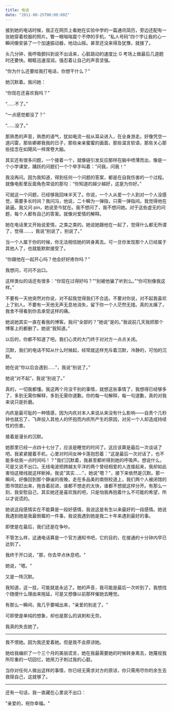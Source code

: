 ```yaml
---
title: 电话
date: "2011-08-25T00:00:00Z"
---
```


接到她的电话时候，我正在网页上看她在实验中学的一篇通讯简历，旁边还配有一张她穿着校服的照片。瞥一眼嗡嗡震个不停的手机，“私人号码”四个字让我的心一瞬间像安装了一个加速振动器，地动山摇。甚至还没来得及犹豫，就接了。

头几分钟，我呼吸颤抖到说不出话来，心脏跳动的速度比 G 考场上做最后几道题时还要快。眼眶迅速湿润，强忍着让自己的声音坚强。

“你为什么还要给我打电话，你想干什么？”

她沉默着。我问她：

“你现在还喜欢我吗？”

“……不了。”

“一点感觉都没了？”

“……没了。”

那熟悉的声音，熟悉的语气，犹如电流一般从耳朵进入，在全身游走。好像凭空一道闪雷，那些卿卿我我的日子，那些亲亲蜜蜜的画面，那些温言软语，那些关心那些挂念在如飓风一样席卷大脑。

其实还有很多问题，一个接着一个，就像链引发反应那样在脑中喷薄而出，像是一个小学课堂，踊跃的问题们一个个举手叫着：“问我，问我！”

我没再问。因为我知道，得到任何一个问题的答案，都是在自我伤害的一个过程。就像电影里反面角色常说的那句：“你知道的越少越好，这是为你好。”

可就这一个问题，已经够我回味半天了。你说，一个人从爱一个人到对一个人没感觉，需要多长时间？我问冯，他说，二十瞬为一弹指，只需一弹指间。我觉得他在装逼。我又问 pin，她说至今犹在。我不想问了，我不想问她。对于这些虚无的问题，每个人都有自己的答案。就像对爱情的解释。

她在电话里又开始说爱情，之类之类的。她说她跟他在一起了，觉得什么都无所谓了，觉得……，我说“别说了，别说了。”

当一个人属于你的时候，你无法相信她的转身离去。可一旦你发现那个人已经属于其他人了，也就能默默接受了。

“你跟他在一起开心吗？他会好好疼你吗？”

我想问，可问不出口。

这样类似的话还有很多：“你现在过得好吗？”“别被他骗了听到么。”“你可别像我这样。”

不要有一天他突然对你说，对不起我觉得我们不合适。不要对你说，对不起我喜欢上了别人。不要有一天他无声无息地消失，留下你一个人茫然无措。真的太痛了，我舍不得看到你去承受这样的痛。

她说她其实一直在看我的博客。我问“全部的？”她说“是的。”我说前几天我把那个博客上的都删了。她说“我知道。”

以后的，你都不知道了吧。我们心灵的大门终于对对方一点点关闭。

沉默，我们的电话不知从什么时候起，经常就这样充斥着沉默，冷静的，可怕的沉默。

她在说“你以后会遇到……”，我说“别说了。”

她说“对不起”，我说“别说了。”

真的，一切我都懂。我这两个月没干别的事情，就想这些事情了，我想得已经够多了，多到无需你解释，多到无需你道歉。你的每一句解释，每一句道歉，真的对我来说只是折磨。

内疚是最可耻的一种情感，因为内疚对本人来说从来没有什么影响——自责个几秒钟也就忘了，飞奔投入其他人的怀抱而内疚所产生的原因，对另一个人却造成持续性的伤害。

接着是漫长的沉默。

她那里已经一点四十七分了，应该是睡觉的时间了。这应该算是最后一次谈话了吧。我紧紧握着手机，心里对时间女神卡莲抱怨着："这是最后一次对话了，也不能多给我一点时间吗！？"我们沉默着，我甚至都听得到她的呼吸声。想说什么，可是又说不出口。无线电波把跨越太平洋的两个曾经相爱的人连接起来，我却如此害怕这根线就这样断掉。我说"其实……"，她说"嗯？"，接下来依然是沉默。那一瞬间，好像回到那个静谧的夜晚，走在多品美的南侧校道上，我们两个人被闭馆的图书馆赶出来，拖沓着前进，谁都不想走的太快，谁都不想就这样分开。有那么一刻，我安慰自己，其实她还是喜欢我的吧，只是怕我再抱着什么不可能的希望，所以才说谎的。

她说这段感情实在不能算是一段好感情，我说这是有生以来最好的一段感情。她说我遇到她是我最倒霉的一件事。我说我遇到她是我二十年来遇到最好的事。

即使是在最后，我们还是在争吵。

不管怎么样，这通电话算是一个官方通知书吧，它的目的，在接通的十分钟内早已达到了。

我终于开口说，"那，你去早点休息吧。"

她说，"嗯。"

又是一阵沉默。

我知道，这一挂，可能就是永远了。她的声音，我可能是最后一次听到了。我想找个随便什么理由来拖延，可是又想像以前那样催她去睡觉。

有那么一瞬间，我几乎要喊出来，"亲爱的别走了。"

可即使是单纯的想象，却也是那么的讽刺和无奈。

我真的失去她了。

***

我不恨她。因为我还爱着她。但是我不会原谅她。

她给我编织了一个三个月的美丽谎言，她在我最需要她的时候转身离去，她蔑视我所珍重的一切回忆，她用刀子刺过我的心脏。

当你对任何人做出这样的事情，你已经无需求对方的原谅，你只需用尽你的余生去救赎自己，这就够了。

***

还有一句话，我一直藏在心里说不出口：

"亲爱的，祝你幸福。"
